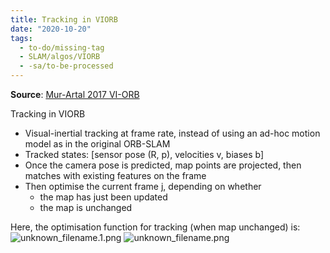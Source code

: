 ```yaml
---
title: Tracking in VIORB
date: "2020-10-20"
tags:
  - to-do/missing-tag
  - SLAM/algos/VIORB
  - -sa/to-be-processed
---
```


**Source**: [Mur-Artal 2017 VI-ORB](bibliography/mur-artal-2017-vi-orb.md)

Tracking in VIORB

*   Visual-inertial tracking at frame rate, instead of using an ad-hoc motion model as in the original ORB-SLAM
*   Tracked states: \[sensor pose (R, p), velocities v, biases b\]
*   Once the camera pose is predicted, map points are projected, then matches with existing features on the frame
*   Then optimise the current frame j, depending on whether
    *   the map has just been updated
    *   the map is unchanged

Here, the optimisation function for tracking (when map unchanged) is:
![unknown_filename.1.png](./_resources/Tracking_in_VIORB.resources/unknown_filename.1.png)
![unknown_filename.png](./_resources/Tracking_in_VIORB.resources/unknown_filename.png)

